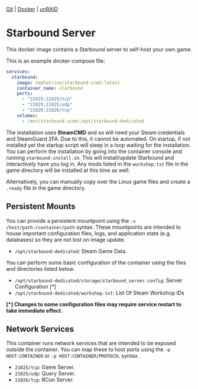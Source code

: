 [Git](https://code.nephatrine.net/NephNET/docker-starbound-scmd/src/branch/master) |
[Docker](https://hub.docker.com/r/nephatrine/starbound-scmd/) |
[unRAID](https://code.nephatrine.net/nephatrine/unraid-containers)

# Starbound Server

This docker image contains a Starbound server to self-host your own game.

This is an example docker-compose file:

```yaml
services:
  starbound:
    image: nephatrine/starbound-scmd:latest
    container_name: starbound
    ports:
      - "21025:21025/tcp"
      - "21025:21025/udp"
      - "21026:21026/tcp"
    volumes:
      - /mnt/starbound-scmd:/opt/starbound-dedicated

```

The installation uses **SteamCMD** and so will need your Steam credentials and
SteamGuard 2FA. Due to this, it cannot be automated. On startup, if not
installed yet the startup script will sleep in a loop waiting for the
installation. You can perform the installation by going into the container
console and running `starbound-install.sh`. This will install/update Starbound
and interactively have you log in. Any mods listed in the `workshop.txt` file
in the game directory will be installed at this time as well.

Alternatively, you can manually copy over the Linux game files and create a
`.ready` file in the game directory.

## Persistent Mounts

You can provide a persistent mountpoint using the ``-v /host/path:/container/path``
syntax. These mountpoints are intended to house important configuration files,
logs, and application state (e.g. databases) so they are not lost on image
update.

- ``/opt/starbound-dedicated``: Steam Game Data.

You can perform some basic configuration of the container using the files and
directories listed below.

- ``/opt/starbound-dedicated/storage/starbound_server.config``: Server Configuration [*]
- ``/opt/starbound-dedicated/workshop.txt``: List Of Steam Workshop IDs

**[*] Changes to some configuration files may require service restart to take
immediate effect.**

## Network Services

This container runs network services that are intended to be exposed outside
the container. You can map these to host ports using the ``-p HOST:CONTAINER``
or ``-p HOST:CONTAINER/PROTOCOL`` syntax.

- ``21025/tcp``: Game Server.
- ``21025/udp``: Query Server.
- ``21026/tcp``: RCon Server.
